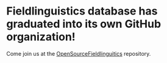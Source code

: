 Fieldlinguistics database has graduated into its own GitHub organization!
======


Come join us at the [OpenSourceFieldlinguitics][build] repository.

[build]: https://github.com/OpenSourceFieldlinguistics/FieldDB